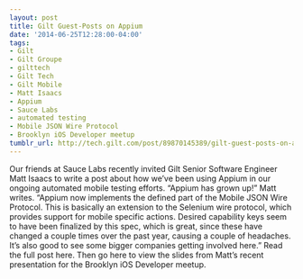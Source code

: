 ```yaml
---
layout: post
title: Gilt Guest-Posts on Appium
date: '2014-06-25T12:28:00-04:00'
tags:
- Gilt
- Gilt Groupe
- gilttech
- Gilt Tech
- Gilt Mobile
- Matt Isaacs
- Appium
- Sauce Labs
- automated testing
- Mobile JSON Wire Protocol
- Brooklyn iOS Developer meetup
tumblr_url: http://tech.gilt.com/post/89870145389/gilt-guest-posts-on-appium
---
```



Our friends at Sauce Labs recently invited Gilt Senior Software Engineer Matt Isaacs to write a post about how we’ve been using Appium in our ongoing automated mobile testing efforts. “Appium has grown up!” Matt writes. “Appium now implements the defined part of the Mobile JSON Wire Protocol. This is basically an extension to the Selenium wire protocol, which provides support for mobile specific actions. Desired capability keys seem to have been finalized by this spec, which is great, since these have changed a couple times over the past year, causing a couple of headaches. It’s also good to see some bigger companies getting involved here.”
Read the full post here. Then go here to view the slides from Matt’s recent presentation for the Brooklyn iOS Developer meetup.
